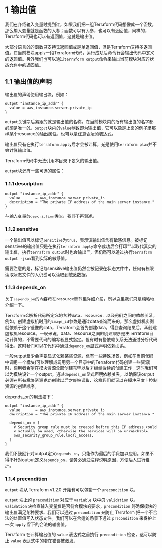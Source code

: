 

# 1 输出值

我们在介绍输入变量时提到过，如果我们把一组Terraform代码想像成一个函数，那么输入变量就是函数的入参；函数可以有入参，也可以有返回值，同样的，Terraform代码也可以有返回值，这就是输出值。

大部分语言的的函数只支持无返回值或是单返回值，但是Terraform支持多返回值。在当前模块apply一段Terraform代码，运行成功后命令行会输出代码中定义的返回值。另外我们也可以通过`terraform output`命令来输出当前模块对应的状态文件中的返回值。

## 1.1 输出值的声明

输出值的声明使用输出块，例如：

```
output "instance_ip_addr" {
  value = aws_instance.server.private_ip
}
```

`output`关键字后紧跟的就是输出值的名称。在当前模块内的所有输出值的名字都必须是唯一的。`output`块内的`value`参数即为输出值，它可以像是上面的例子里那样某个resource的输出属性，也可以是任意合法的表达式。

输出值只有在执行`terraform apply`后才会被计算，光是使用`terraform plan`并不会计算输出值。

Terraform代码中无法引用本目录下定义的输出值。

`output`块还有一些可选的属性：

### 1.1.1 description

```
output "instance_ip_addr" {
  value       = aws_instance.server.private_ip
  description = "The private IP address of the main server instance."
}
```

与输入变量的`description`类似，我们不再赘述。

### 1.1.2 sensitive

一个输出值可以标记`sensitive`为`true`，表示该输出值含有敏感信息。被标记sensitive的输出值只是在执行`terraform apply`命令成功后会打印"\"以取代真实的输出值，执行`terraform output`时也会输出"\"，但仍然可以通过执行`terraform output -json`看到实际的敏感值。

需要注意的是，标记为sensitive输出值仍然会被记录在状态文件中，任何有权限读取状态文件的人仍然可以读取到敏感数据。

### 1.1.3 depends_on

关于`depends_on`的内容将在resource章节里详细介绍，所以这里我们只是粗略地介绍一下。

Terraform会解析代码所定义的各种data、resource，以及他们之间的依赖关系，例如，创建虚拟机时用的`image_id`参数是通过data查询而来的，那么虚拟机实例就依赖于这个镜像的data，Terraform会首先创建data，得到查询结果后，再创建虚拟机resource。一般来说，data、resource之间的创建顺序是由Terraform自动计算的，不需要代码的编写者显式指定。但有时有些依赖关系无法通过分析代码得出，这时我们可以在代码中通过`depends_on`显式声明依赖关系。

一般output很少会需要显式依赖某些资源，但有一些特殊场景，例如在当前代码中调用一个模块(可以理解成调用另一个目录中的Terraform代码创建一些资源)时，调用者希望在模块资源全部创建完毕以后才继续后续的创建工作，这时我们可以为模块设计一个output，通过`depends_on`显式声明依赖关系，以确保该output必须在所有模块资源成功创建以后才能被读取，这样我们就可以在模块尺度上控制资源的创建顺序。

depends_on的用法如下：

```
output "instance_ip_addr" {
  value       = aws_instance.server.private_ip
  description = "The private IP address of the main server instance."

  depends_on = [
    # Security group rule must be created before this IP address could
    # actually be used, otherwise the services will be unreachable.
    aws_security_group_rule.local_access,
  ]
}
```

我们不鼓励针对output定义`depends_on`，只能作为最后的手段加以应用。如果不得不针对output定义`depends_on`，请务必通过注释说明原因，方便后人进行维护。

### 1.1.4 precondition

`output` 块从 Terraform v1.2.0 开始也可以包含一个 `precondition` 块。

`output` 块上的 `precondition` 对应于 `variable` 块中的 `validation` 块。`validation` 块检查输入变量值是否符合模块的要求，`precondition` 则确保模块的输出值满足某种要求。我们可以通过 `precondition` 来防止 Terraform 把一个不合法的处置值写入状态文件。我们可以在合适的场景下通过 `precondition` 来保护上一次 `apply` 留下的合法的输出值。

Terraform 在计算输出值的 `value` 表达式之前执行 `precondition` 检查，这可以防止 `value` 表达式中的潜在错误被激发。




